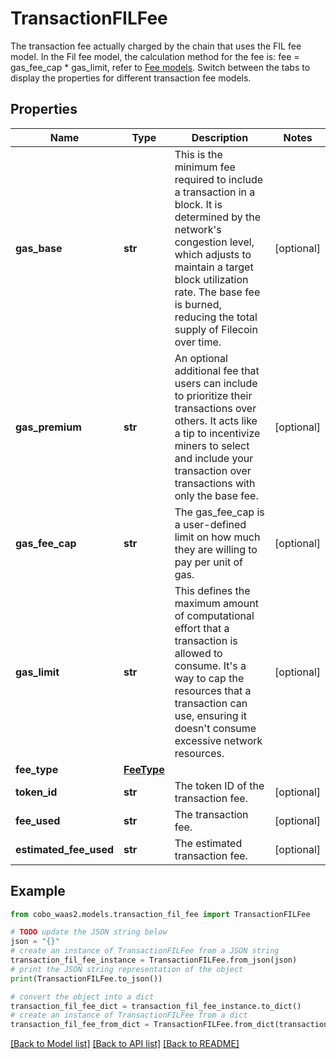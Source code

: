 # TransactionFILFee

The transaction fee actually charged by the chain that uses the FIL fee model.  In the Fil fee model, the calculation method for the fee is: fee = gas_fee_cap * gas_limit, refer to [Fee models](https://www.cobo.com/developers/v2/guides/transactions/estimate-fees#fee-models).  Switch between the tabs to display the properties for different transaction fee models. 

## Properties

Name | Type | Description | Notes
------------ | ------------- | ------------- | -------------
**gas_base** | **str** | This is the minimum fee required to include a transaction in a block. It is determined by the network&#39;s congestion level, which adjusts to maintain a target block utilization rate. The base fee is burned, reducing the total supply of Filecoin over time. | [optional] 
**gas_premium** | **str** | An optional additional fee that users can include to prioritize their transactions over others. It acts like a tip to incentivize miners to select and include your transaction over transactions with only the base fee. | [optional] 
**gas_fee_cap** | **str** | The gas_fee_cap is a user-defined limit on how much they are willing to pay per unit of gas. | [optional] 
**gas_limit** | **str** | This defines the maximum amount of computational effort that a transaction is allowed to consume. It&#39;s a way to cap the resources that a transaction can use, ensuring it doesn&#39;t consume excessive network resources. | [optional] 
**fee_type** | [**FeeType**](FeeType.md) |  | 
**token_id** | **str** | The token ID of the transaction fee. | [optional] 
**fee_used** | **str** | The transaction fee. | [optional] 
**estimated_fee_used** | **str** | The estimated transaction fee. | [optional] 

## Example

```python
from cobo_waas2.models.transaction_fil_fee import TransactionFILFee

# TODO update the JSON string below
json = "{}"
# create an instance of TransactionFILFee from a JSON string
transaction_fil_fee_instance = TransactionFILFee.from_json(json)
# print the JSON string representation of the object
print(TransactionFILFee.to_json())

# convert the object into a dict
transaction_fil_fee_dict = transaction_fil_fee_instance.to_dict()
# create an instance of TransactionFILFee from a dict
transaction_fil_fee_from_dict = TransactionFILFee.from_dict(transaction_fil_fee_dict)
```
[[Back to Model list]](../README.md#documentation-for-models) [[Back to API list]](../README.md#documentation-for-api-endpoints) [[Back to README]](../README.md)


